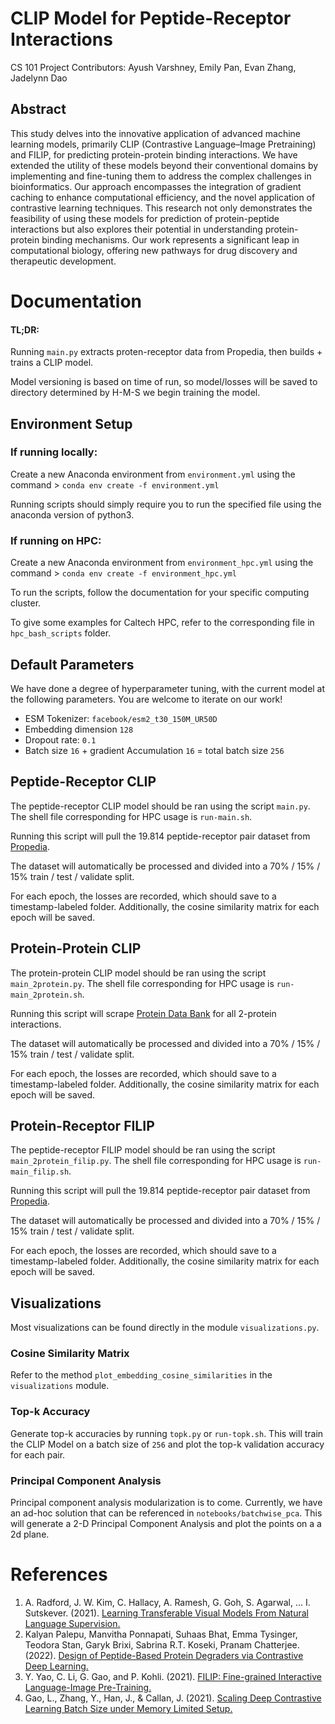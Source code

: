 # CLIP Model for Peptide-Receptor Interactions
CS 101 Project 
Contributors: Ayush Varshney, Emily Pan, Evan Zhang, Jadelynn Dao

## Abstract
This study delves into the innovative application of advanced machine learning models, primarily CLIP (Contrastive Language–Image Pretraining) and FILIP, for predicting protein-protein binding interactions. We have extended the utility of these models beyond their conventional domains by implementing and fine-tuning them to address the complex challenges in bioinformatics. Our approach encompasses the integration of gradient caching to enhance computational efficiency, and the novel application of contrastive learning techniques. This research not only demonstrates the feasibility of using these models for prediction of protein-peptide interactions but also explores their potential in understanding protein-protein binding mechanisms. Our work represents a significant leap in computational biology, offering new pathways for drug discovery and therapeutic development.


# Documentation

#### TL;DR: 

Running ```main.py``` extracts proten-receptor data from Propedia, then builds + trains a CLIP model. 

Model versioning is based on time of run, so model/losses will be saved to directory determined by H-M-S we begin training the model. 


## Environment Setup

### If running locally:

Create a new Anaconda environment from ```environment.yml``` using the command
    > ```conda env create -f environment.yml```

Running scripts should simply require you to run the specified file using the anaconda version of python3. 

### If running on HPC: 

Create a new Anaconda environment from ```environment_hpc.yml``` using the command
    > ```conda env create -f environment_hpc.yml```

To run the scripts, follow the documentation for your specific computing cluster. 

To give some examples for Caltech HPC, refer to the corresponding file in ```hpc_bash_scripts``` folder. 

## Default Parameters
We have done a degree of hyperparameter tuning, with the current model at the following parameters. You are welcome to iterate on our work! 

- ESM Tokenizer: ```facebook/esm2_t30_150M_UR50D```
- Embedding dimension ```128```
- Dropout rate: ```0.1```
- Batch size ```16``` + gradient Accumulation ```16``` = total batch size ```256```

## Peptide-Receptor CLIP

The peptide-receptor CLIP model should be ran using the script ```main.py```. The shell file corresponding for HPC usage is ```run-main.sh```. 

Running this script will pull the 19.814 peptide-receptor pair dataset from [Propedia](http://bioinfo.dcc.ufmg.br/propedia/). 

The dataset will automatically be processed and divided into a 70\% / 15\% / 15\% train / test / validate split. 

For each epoch, the losses are recorded, which should save to a timestamp-labeled folder. Additionally, the cosine similarity matrix for each epoch will be saved. 

## Protein-Protein CLIP 

The protein-protein CLIP model should be ran using the script ```main_2protein.py```. The shell file corresponding for HPC usage is ```run-main_2protein.sh```. 

Running this script will scrape [Protein Data Bank](https://www.rcsb.org/) for all 2-protein interactions. 

The dataset will automatically be processed and divided into a 70\% / 15\% / 15\% train / test / validate split. 

For each epoch, the losses are recorded, which should save to a timestamp-labeled folder. Additionally, the cosine similarity matrix for each epoch will be saved. 

## Protein-Receptor FILIP 
The peptide-receptor FILIP model should be ran using the script ```main_2protein_filip.py```. The shell file corresponding for HPC usage is ```run-main_filip.sh```. 

Running this script will pull the 19.814 peptide-receptor pair dataset from [Propedia](http://bioinfo.dcc.ufmg.br/propedia/). 

The dataset will automatically be processed and divided into a 70\% / 15\% / 15\% train / test / validate split. 

For each epoch, the losses are recorded, which should save to a timestamp-labeled folder. Additionally, the cosine similarity matrix for each epoch will be saved. 

## Visualizations

Most visualizations can be found directly in the module ```visualizations.py```. 

### Cosine Similarity Matrix 
Refer to the method ```plot_embedding_cosine_similarities``` in the ```visualizations``` module. 

### Top-k Accuracy 
Generate top-k accuracies by running ```topk.py``` or ```run-topk.sh```. This will train the CLIP Model on a batch size of ```256``` and plot the top-k validation accuracy for each pair. 

### Principal Component Analysis 

Principal component analysis modularization is to come. Currently, we have an ad-hoc solution that can be referenced in ```notebooks/batchwise_pca```. This will generate a 2-D Principal Component Analysis and plot the points on a a 2d plane. 

# References
1. A. Radford, J. W. Kim, C. Hallacy, A. Ramesh, G. Goh, S. Agarwal, ... I. Sutskever. (2021). [Learning Transferable Visual Models From Natural Language Supervision. ](https://arxiv.org/pdf/2103.00020.pdf)
2. Kalyan Palepu, Manvitha Ponnapati, Suhaas Bhat, Emma Tysinger, Teodora Stan, Garyk Brixi, Sabrina R.T. Koseki, Pranam Chatterjee. (2022). [Design of Peptide-Based Protein Degraders via Contrastive Deep Learning. ](https://doi.org/10.1101/2022.05.23.493169)
3. Y. Yao, C. Li, G. Gao, and P. Kohli. (2021). [FILIP: Fine-grained Interactive Language-Image Pre-Training. ](https://arxiv.org/abs/2111.07783 )
4. Gao, L., Zhang, Y., Han, J., & Callan, J. (2021). [Scaling Deep Contrastive Learning Batch Size under Memory Limited Setup.]( https://arxiv.org/abs/2101.06983 )